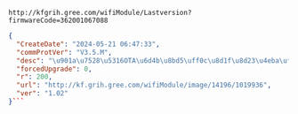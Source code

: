 `http://kfgrih.gree.com/wifiModule/Lastversion?firmwareCode=362001067088`

```json
{
  "CreateDate": "2024-05-21 06:47:33",
  "commProtVer": "V3.5.M",
  "desc": "\u901a\u7528\u5316OTA\u6d4b\u8bd5\uff0c\u8d1f\u8d23\u4eba\uff1a\u674e\u5a01",
  "forcedUpgrade": 0,
  "r": 200,
  "url": "http://kf.grih.gree.com/wifiModule/image/14196/1019936",
  "ver": "1.02"
}```